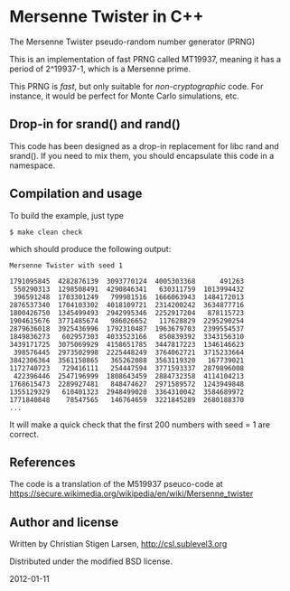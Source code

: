 Mersenne Twister in C++
=======================

The Mersenne Twister pseudo-random number generator (PRNG)

This is an implementation of fast PRNG called MT19937,
meaning it has a period of 2^19937-1, which is a Mersenne
prime.

This PRNG is *fast*, but only suitable for _non-cryptographic_ code.
For instance, it would be perfect for Monte Carlo simulations,
etc.

Drop-in for srand() and rand()
------------------------------

This code has been designed as a drop-in replacement for libc rand and
srand().  If you need to mix them, you should encapsulate this code in a
namespace.

Compilation and usage
---------------------

To build the example, just type

    $ make clean check

which should produce the following output:

    Mersenne Twister with seed 1
    
    1791095845  4282876139  3093770124  4005303368      491263 
     550290313  1298508491  4290846341   630311759  1013994432 
     396591248  1703301249   799981516  1666063943  1484172013 
    2876537340  1704103302  4018109721  2314200242  3634877716 
    1800426750  1345499493  2942995346  2252917204   878115723 
    1904615676  3771485674   986026652   117628829  2295290254 
    2879636018  3925436996  1792310487  1963679703  2399554537 
    1849836273   602957303  4033523166   850839392  3343156310 
    3439171725  3075069929  4158651785  3447817223  1346146623 
     398576445  2973502998  2225448249  3764062721  3715233664 
    3842306364  3561158865   365262088  3563119320   167739021 
    1172740723   729416111   254447594  3771593337  2879896008 
     422396446  2547196999  1808643459  2884732358  4114104213 
    1768615473  2289927481   848474627  2971589572  1243949848 
    1355129329   610401323  2948499020  3364310042  3584689972 
    1771840848    78547565   146764659  3221845289  2680188370 
    ...

It will make a quick check that the first 200 numbers with seed = 1 are
correct.

References
----------
The code is a translation of the M519937 pseuco-code at 
https://secure.wikimedia.org/wikipedia/en/wiki/Mersenne_twister

Author and license
------------------
Written by Christian Stigen Larsen, http://csl.sublevel3.org

Distributed under the modified BSD license.

2012-01-11
